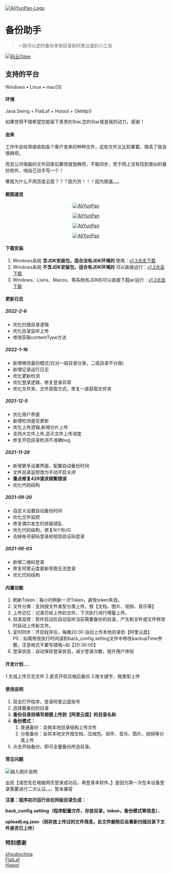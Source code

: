 <a href="https://gitee.com/xingk-code/AliYunPan">
 <img alt="AliYunPan-Logo" src="https://images.gitee.com/uploads/images/2022/0228/182550_33a29e1b_4873209.png">
</a>
  
# 备份助手 
> 一款可以定时备份本地目录到阿里云盘的小工具

[![码云Gitee](https://gitee.com/xingk-code/AliYunPan/badge/star.svg?theme=blue)](https://gitee.com/xingk-code/AliYunPan)


## 支持的平台
Windows • Linux • macOS

#### 环境

Java Swing + FlatLaf + Hutool + Okhttp3

如果觉得不错希望您能留下真贵的Star,您的Star就是我的动力，感谢！

#### 由来

工作中会经常接收到各个客户发来的种种文件，这些文件又比较重要，搞丢了就会很麻烦。

而且公司电脑的文件回家后要改就很麻烦，不能同步，苦于网上没有找到类似的备份软件，咱自己动手写一个！

哪我为什么不用百度云盘？？？因为穷！！！因为限速。。。

#### 截图速览

<p align="center">
  <a href="https://images.gitee.com/uploads/images/2022/0228/184444_0bd7db62_4873209.png">
   <img alt="AliYunPan" src="https://images.gitee.com/uploads/images/2022/0228/184444_0bd7db62_4873209.png">
  </a>
</p>

<p align="center">
  <a href="https://images.gitee.com/uploads/images/2022/0228/184705_4b743edb_4873209.png">
   <img alt="AliYunPan" src="https://images.gitee.com/uploads/images/2022/0228/184705_4b743edb_4873209.png">
  </a>
</p>

<p align="center">
  <a href="https://images.gitee.com/uploads/images/2022/0228/184734_bfa88bd4_4873209.png">
   <img alt="AliYunPan" src="https://images.gitee.com/uploads/images/2022/0228/184734_bfa88bd4_4873209.png">
  </a>
</p>

<p align="center">
  <a href="https://images.gitee.com/uploads/images/2022/0228/184836_e0f63180_4873209.png">
   <img alt="AliYunPan" src="https://images.gitee.com/uploads/images/2022/0228/184836_e0f63180_4873209.png">
  </a>
</p>
 

#### 下载安装
1.  Windows系统  **含JDK安装包，适合没有JDK环境的** 使用：[v1.2点击下载](http://yunpan.xingk.xin/%E5%A4%87%E4%BB%BD%E5%8A%A9%E6%89%8B/%E5%A4%87%E4%BB%BD%E5%8A%A9%E6%89%8B%E5%AE%89%E8%A3%85%E5%8C%85v1.2.exe)
2.  Windows系统  **不含JDK安装包，适合有JDK环境的** 可以直接运行：[v1.2点击下载](https://gitee.com/xingk-code/AliYunPan/attach_files/959151/download/%E5%A4%87%E4%BB%BD%E5%8A%A9%E6%89%8Bv1.2%EF%BC%88%E4%B8%8D%E5%90%ABJDK%EF%BC%89.exe)
2.  Windows、Liunx、Macos、等系统有JDK的可以直接下载jar运行：[v1.2点击下载](https://gitee.com/xingk-code/AliYunPan/attach_files/959145/download/%E5%A4%87%E4%BB%BD%E5%8A%A9%E6%89%8Bv1.2.jar)

#### 更新日志
##### 2022-2-6

- 优化扫描目录逻辑
- 优化目录监听上传
- 修改获取contentType方法

##### 2022-1-16

- 新增微信备份模式(仅对一级目录分类，二级目录不分类)
- 新增记录运行日志
- 优化更新检测
- 优化登录逻辑，修复登录异常
- 优化文件夹、文件获取方式，修复一直获取文件夹

##### 2021-12-5

- 优化用户界面
- 新增检测是否更新
- 优化上传逻辑,新增分片上传
- 支持大文件上传,显示文件上传进度
- 修复开启目录检测不准确bug

##### 2021-11-28

- 新增更多设置界面，配置自动备份时间
- 文件目录监控改为手动开启关闭
-  **重点修复429请求频繁错误** 
- 优化代码结构
##### 2021-09-20


- 自定义设置自动备份时间
- 优化文件监控
- 修复偶尔发生的排版错乱
- 优化代码结构，修复N个BUG
- 去掉账号密码登录和短信验证码登录


##### 2021-06-03


- 新增二维码登录
- 修复阿里云盘更新导致无法登录
- 优化代码结构


#### 内置功能
1.  刷新Token：每小时刷新一次Token，避免token失效。
2.  文件分类：支持按文件类型分类上传，按【文档、图片、视频、音乐等】
3.  上传记忆：记录已经上传的文件，下次执行进行增量上传。
4.  目录监控：软件启动后自动监听当前需要备份的目录，产生新文件或文件修改时自动上传新文件。
5.  定时同步：开启程序后，每晚20:30 自动上传本地目录到【阿里云盘】<br>
PS：如需修改执行时间请到back_config.setting文件中修改backupTime参数，注意格式不要写错哦~如【20:30:00】
6.  登录状态：自动保存登录状态，减少登录次数，提升用户体验
#### 开发计划....
1.生成上传日志文件
2.是否开启压缩后备份
3.按关键字、按类型上传
#### 使用说明

1.  双击打开程序，登录阿里云盘账号
2.  选择要备份的目录
3.  **备份目录则填写想要上传到【阿里云盘】的目录名称**
4.  **备份模式：**
    1. 普通备份：会按本地目录结构上传文件
    2. 分类备份：会将本地文件按文档、压缩包、软件、音乐、图片、视频等分类上传
5.  点击开始备份，即可全量备份所选目录。

#### 常见问题
![输入图片说明](https://images.gitee.com/uploads/images/2021/0524/153117_ebbff9ea_4873209.png "屏幕截图.png")

出现【请您先在电脑网页登录成功后，再登录本软件。】是因为第一次在本设备登录需要进行二次认证。。。暂未兼容

**注意：程序初次运行会在同级目录生成：** 

**back_config.setting（程序配置文件，存放目录，token，备份模式等信息）、**

**uploadLog.json（则存放上传过的文件信息，此文件删除后会重新扫描目录下文件是否已上传）** 

### 特别感谢
[zhoubochina](https://gitee.com/zhoubochina)  
[FlatLaf](https://www.formdev.com/flatlaf/)  
[Hutool](http://hutool.cn/)  

